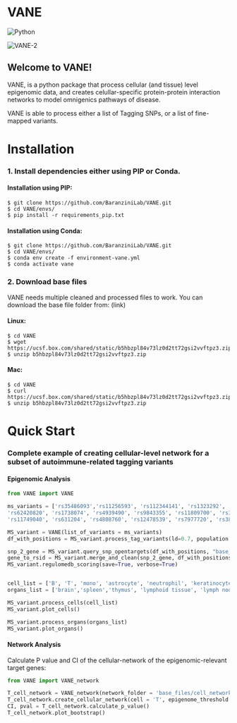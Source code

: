 # VANE
![Python](https://img.shields.io/badge/python-3670A0?style=for-the-badge&logo=python&logoColor=ffdd54)

![VANE-2](https://user-images.githubusercontent.com/75185329/227608114-a2cb2ba8-6245-4a26-a64e-7866ed66fa2e.png)

## Welcome to VANE!

VANE, is a python package that process cellular (and tissue) level epigenomic data, and creates celullar-specific protein-protein interaction networks to model omnigenics pathways of disease. 

VANE is able to process either a list of Tagging SNPs, or a list of fine-mapped variants. 

# Installation

### 1. Install dependencies either using PIP or Conda.

#### Installation using PIP:

```
$ git clone https://github.com/BaranziniLab/VANE.git
$ cd VANE/envs/
$ pip install -r requirements_pip.txt
```

#### Installation using Conda: 

```
$ git clone https://github.com/BaranziniLab/VANE.git
$ cd VANE/envs/
$ conda env create -f environment-vane.yml
$ conda activate vane
```

### 2. Download base files

VANE needs multiple cleaned and processed files to work. You can download the base file folder from: (link)

#### Linux:

```
$ cd VANE
$ wget https://ucsf.box.com/shared/static/b5hbzpl84v73lz0d2tt72gsi2vvftpz3.zip
$ unzip b5hbzpl84v73lz0d2tt72gsi2vvftpz3.zip
```
#### Mac:

```
$ cd VANE
$ curl https://ucsf.box.com/shared/static/b5hbzpl84v73lz0d2tt72gsi2vvftpz3.zip
$ unzip b5hbzpl84v73lz0d2tt72gsi2vvftpz3.zip
```


# Quick Start

### Complete example of creating cellular-level network for a subset of autoimmune-related tagging variants

#### Epigenomic Analysis
```python
from VANE import VANE

ms_variants = ['rs35486093','rs11256593', 'rs112344141', 'rs1323292', 'rs72928038', 'rs78727559', 'rs1800693', 'rs10801908', 'rs6670198',
'rs62420820', 'rs1738074', 'rs4939490', 'rs9843355', 'rs11809700', 'rs35540610', 'rs1026916', 'rs1014486', 'rs6589706', 'rs11079784',
'rs11749040', 'rs631204', 'rs4808760', 'rs12478539', 'rs7977720', 'rs3809627', 'rs12365699', 'rs6032662', 'rs60600003', 'rs2546890', 'rs1465697']

MS_variant = VANE(list_of_variants = ms_variants)
df_with_positions = MS_variant.process_tag_variants(ld=0.7, population = "1000GENOMES:phase_3:CEU", verbose=False)

snp_2_gene = MS_variant.query_snp_opentargets(df_with_positions, "base_files/clean_snp2gene.db")
gene_to_rsid = MS_variant.merge_and_clean(snp_2_gene, df_with_positions)
MS_variant.regulomedb_scoring(save=True, verbose=True)


cell_list = ['B', 'T', 'mono', 'astrocyte', 'neutrophil', 'keratinocyte', 'melanocyte']
organs_list = ['brain','spleen','thymus', 'lymphoid tissue', 'lymph node', 'skin']

MS_variant.process_cells(cell_list)
MS_variant.plot_cells()

MS_variant.process_organs(organs_list)
MS_variant.plot_organs()

```
#### Network Analysis

Calculate P value and CI of the cellular-network of the epigenomic-relevant target genes:

```python
from VANE import VANE_network

T_cell_network = VANE_network(network_folder = 'base_files/cell_networks/', df_for_network=MS_variant.df_for_network)
T_cell_network.create_cellular_network(cell = 'T', epigenome_threshold = 0)
CI, pval = T_cell_network.calculate_p_value()
T_cell_network.plot_bootstrap()

```




